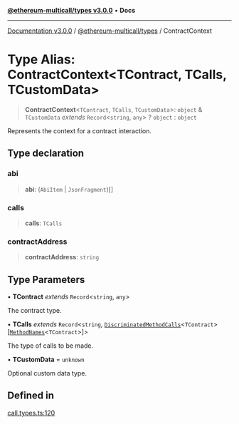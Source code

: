 [**@ethereum-multicall/types v3.0.0**](../README.md) • **Docs**

***

[Documentation v3.0.0](../../../packages.md) / [@ethereum-multicall/types](../README.md) / ContractContext

# Type Alias: ContractContext\<TContract, TCalls, TCustomData\>

> **ContractContext**\<`TContract`, `TCalls`, `TCustomData`\>: `object` & `TCustomData` *extends* `Record`\<`string`, `any`\> ? `object` : `object`

Represents the context for a contract interaction.

## Type declaration

### abi

> **abi**: (`AbiItem` \| `JsonFragment`)[]

### calls

> **calls**: `TCalls`

### contractAddress

> **contractAddress**: `string`

## Type Parameters

• **TContract** *extends* `Record`\<`string`, `any`\>

The contract type.

• **TCalls** *extends* `Record`\<`string`, [`DiscriminatedMethodCalls`](DiscriminatedMethodCalls.md)\<`TContract`\>\[[`MethodNames`](MethodNames.md)\<`TContract`\>\]\>

The type of calls to be made.

• **TCustomData** = `unknown`

Optional custom data type.

## Defined in

[call.types.ts:120](https://github.com/niZmosis/ethereum-multicall/blob/759805f36c7ddb05e5fad0eb8478dcf22871af59/packages/types/src/call.types.ts#L120)
